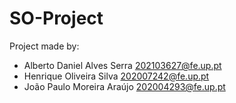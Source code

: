 # SO-Project


Project made by:
- Alberto Daniel Alves Serra 	  202103627@fe.up.pt
- Henrique Oliveira Silva 	  	202007242@fe.up.pt
- João Paulo Moreira Araújo 		202004293@fe.up.pt
